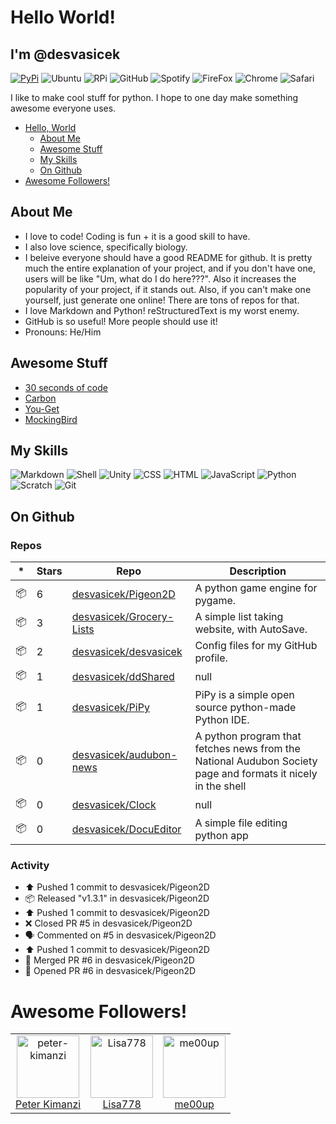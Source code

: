 # Hello World!

## I'm @desvasicek

[![PyPi](https://img.shields.io/badge/pypi-3775A9?style=for-the-badge&logo=pypi&logoColor=white)]()
![Ubuntu](https://img.shields.io/badge/Ubuntu-E95420?style=for-the-badge&logo=ubuntu&logoColor=white)
![RPi](https://img.shields.io/badge/Raspberry%20Pi-A22846?style=for-the-badge&logo=Raspberry%20Pi&logoColor=white)
![GitHub](https://img.shields.io/badge/GitHub-100000?style=for-the-badge&logo=github&logoColor=white)
![Spotify](https://img.shields.io/badge/Spotify-1ED760?&style=for-the-badge&logo=spotify&logoColor=white)
![FireFox](https://img.shields.io/badge/Firefox_Browser-FF7139?style=for-the-badge&logo=Firefox-Browser&logoColor=white)
![Chrome](https://img.shields.io/badge/Google_chrome-4285F4?style=for-the-badge&logo=Google-chrome&logoColor=white)
![Safari](https://img.shields.io/badge/Safari-FF1B2D?style=for-the-badge&logo=Safari&logoColor=white)

I like to make cool stuff for python. I hope to one day make something awesome everyone uses.

- [Hello, World](#im-desvasicek)
  - [About Me](#about-me)
  - [Awesome Stuff](#awesome-stuff)
  - [My Skills](#my-skills)
  - [On Github](#on-github)
- [Awesome Followers!](#awesome-followers)

## About Me

- I love to code! Coding is fun + it is a good skill to have. 
- I also love science, specifically biology. 
- I beleive everyone should have a good README for github. It is pretty much the entire explanation of your project, and if you don't have one, users will be like "Um, what do I do here???". Also it increases the popularity of your project, if it stands out. Also, if you can't make one yourself, just generate one online! There are tons of repos for that.
- I love Markdown and Python! reStructuredText is my worst enemy.
- GitHub is so useful! More people should use it!
- Pronouns: He/Him

## Awesome Stuff

- [30 seconds of code](https://github.com/30-seconds/30-seconds-of-code)
- [Carbon](https://github.com/carbon-design-system/carbon)
- [You-Get](https://github.com/soimort/you-get)
- [MockingBird](https://github.com/babysor/MockingBird)

## My Skills

![Markdown](https://img.shields.io/badge/Markdown-000000?style=for-the-badge&logo=markdown&logoColor=white)
![Shell](https://img.shields.io/badge/Shell_Script-121011?style=for-the-badge&logo=gnu-bash&logoColor=white)
![Unity](https://img.shields.io/badge/Unity-100000?style=for-the-badge&logo=unity&logoColor=white)
![CSS](https://img.shields.io/badge/CSS3-1572B6?style=for-the-badge&logo=css3&logoColor=white)
![HTML](https://img.shields.io/badge/HTML5-E34F26?style=for-the-badge&logo=html5&logoColor=white)
![JavaScript](https://img.shields.io/badge/JavaScript-323330?style=for-the-badge&logo=javascript&logoColor=F7DF1E)
![Python](https://img.shields.io/badge/Python-FFD43B?style=for-the-badge&logo=python&logoColor=blue)
![Scratch](https://img.shields.io/badge/Scratch-4D97FF?style=for-the-badge&logo=Scratch&logoColor=white)
![Git](https://img.shields.io/badge/GIT-E44C30?style=for-the-badge&logo=git&logoColor=white)

## On Github

### Repos

|*|Stars|Repo|Description|
|---|---|---|---|
| 📦 | 6 | [desvasicek/Pigeon2D](https://github.com/desvasicek/Pigeon2D) | A python game engine for pygame. |
| 📦 | 3 | [desvasicek/Grocery-Lists](https://github.com/desvasicek/Grocery-Lists) | A simple list taking website, with AutoSave. |
| 📦 | 2 | [desvasicek/desvasicek](https://github.com/desvasicek/desvasicek) | Config files for my GitHub profile. |
| 📦 | 1 | [desvasicek/ddShared](https://github.com/desvasicek/ddShared) | null |
| 📦 | 1 | [desvasicek/PiPy](https://github.com/desvasicek/PiPy) | PiPy is a simple open source python-made Python IDE.  |
| 📦 | 0 | [desvasicek/audubon-news](https://github.com/desvasicek/audubon-news) | A python program that fetches news from the National Audubon Society page and formats it nicely in the shell |
| 📦 | 0 | [desvasicek/Clock](https://github.com/desvasicek/Clock) | null |
| 📦 | 0 | [desvasicek/DocuEditor](https://github.com/desvasicek/DocuEditor) | A simple file editing python app |

### Activity

* ⬆️ Pushed 1 commit to desvasicek/Pigeon2D
* 📦 Released "v1.3.1" in desvasicek/Pigeon2D
* ⬆️ Pushed 1 commit to desvasicek/Pigeon2D
* ❌ Closed PR #5 in desvasicek/Pigeon2D
* 🗣 Commented on #5 in desvasicek/Pigeon2D
* ⬆️ Pushed 1 commit to desvasicek/Pigeon2D
* 🎉 Merged PR #6 in desvasicek/Pigeon2D
* 💪 Opened PR #6 in desvasicek/Pigeon2D

# Awesome Followers!

<!--ACTION_START_FLAG:github-followers-->
<table>
  <tr>
    <td align="center">
        <a href="https://github.com/peter-kimanzi">
            <img src="https://avatars2.githubusercontent.com/u/71552773" width="100px;" alt="peter-kimanzi"/>
        </a>
        <br />
        <a href="https://github.com/peter-kimanzi">Peter Kimanzi</a>
    </td>
    <td align="center">
        <a href="https://github.com/Lisa778">
            <img src="https://avatars2.githubusercontent.com/u/109013574" width="100px;" alt="Lisa778"/>
        </a>
        <br />
        <a href="https://github.com/Lisa778">Lisa778</a>
    </td>
    <td align="center">
        <a href="https://github.com/me00up">
            <img src="https://avatars2.githubusercontent.com/u/96935657" width="100px;" alt="me00up"/>
        </a>
        <br />
        <a href="https://github.com/me00up">me00up</a>
    </td>
  </tr>
</table>
<!--ACTION_END_FLAG:github-followers-->

